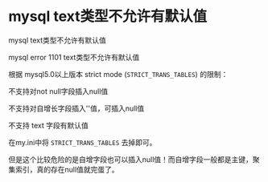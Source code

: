 # mysql text类型不允许有默认值

mysql text类型不允许有默认值

mysql error 1101 text类型不允许有默认值

根据 mysql5.0以上版本 strict mode (`STRICT_TRANS_TABLES`) 的限制：

不支持对not null字段插入null值

不支持对自增长字段插入''值，可插入null值

不支持 text 字段有默认值

在my.ini中将 `STRICT_TRANS_TABLES` 去掉即可。

但是这个比较危险的是自增字段也可以插入null值！而自增字段一般都是主键，聚集索引，真的存在null值就完蛋了。 
